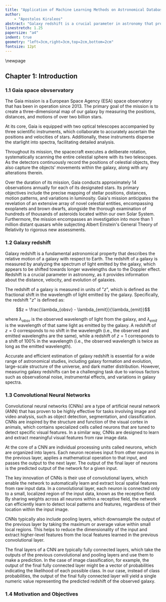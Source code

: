 ```yaml
---
title: "Application of Machine Learning Methods on Astronomical Databases"
author: 
    - "Apostolos Kiraleos"
abstract: "Galaxy redshift is a crucial parameter in astronomy that provides information on the distance, age, and evolution of galaxies. This dissertation investigates the application of machine learning for predicting galaxy redshifts. It involves the development and training of a neural network to analyze galaxy spectra sourced from the European Space Agency's Gaia mission and showcases the practical implementation of machine learning in astronomy."
linestretch: 1.25
papersize: "a4"
indent: true
geometry: "left=3cm,right=3cm,top=2cm,bottom=2cm"
fontsize: 12pt
---
```


<!-- ![Pandoc Logo](./code/graphs/cnn_vs_sdss_hist2d.png){width=80%} -->

\newpage

## Chapter 1: Introduction

### 1.1 Gaia space obvservatory

The Gaia mission is a European Space Agency (ESA) space observatory that has been in operation since 2013. The primary goal of the mission is to create a three-dimensional map of our galaxy by measuring the positions, distances, and motions of over two billion stars.

At its core, Gaia is equipped with two optical telescopes accompanied by three scientific instruments, which collaborate to accurately ascertain the positions and velocities of stars. Additionally, these instruments disperse the starlight into spectra, facilitating detailed analysis.

Throughout its mission, the spacecraft executes a deliberate rotation, systematically scanning the entire celestial sphere with its two telescopes. As the detectors continuously record the positions of celestial objects, they also capture the objects' movements within the galaxy, along with any alterations therein.

Over the duration of its mission, Gaia conducts approximately 14 observations annually for each of its designated stars. Its primary objectives include the precise mapping of stellar positions, distances, motion patterns, and variations in luminosity. Gaia's mission anticipates the revelation of an extensive array of novel celestial entities, encompassing exoplanets and brown dwarfs, alongside the thorough examination of hundreds of thousands of asteroids located within our own Solar System. Furthermore, the mission encompasses an investigation into more than 1 million distant quasars while subjecting Albert Einstein's General Theory of Relativity to rigorous new assessments.

### 1.2 Galaxy redshift

Galaxy redshift is a fundamental astronomical property that describes the relative motion of a galaxy with respect to Earth. The redshift of a galaxy is measured by analyzing the spectrum of light emitted by the galaxy, which appears to be shifted towards longer wavelengths due to the Doppler effect. Redshift is a crucial parameter in astronomy, as it provides information about the distance, velocity, and evolution of galaxies.

The redshift of a galaxy is measured in units of "$z$", which is defined as the fractional shift in the wavelength of light emitted by the galaxy. Specifically, the redshift "$z$" is defined as:

$$z = \frac{\lambda_{obsv} - \lambda_{emit}}{\lambda_{emit}}$$

where $\lambda_{obsv}$ is the observed wavelength of light from the galaxy, and $\lambda_{emit}$ is the wavelength of that same light as emitted by the galaxy. A redshift of $z=0$ corresponds to no shift in the wavelength (i.e., the observed and emitted wavelengths are the same), while a redshift of $z=1$ corresponds to a shift of 100% in the wavelength (i.e., the observed wavelength is twice as long as the emitted wavelength).

Accurate and efficient estimation of galaxy redshift is essential for a wide range of astronomical studies, including galaxy formation and evolution, large-scale structure of the universe, and dark matter distribution. However, measuring galaxy redshifts can be a challenging task due to various factors such as observational noise, instrumental effects, and variations in galaxy spectra.

### 1.3 Convolutional Neural Networks

Convolutional neural networks (CNNs) are a type of artificial neural network (ANN) that has proven to be highly effective for tasks involving image and video analysis, such as object detection, segmentation, and classification. CNNs are inspired by the structure and function of the visual cortex in animals, which contains specialized cells called neurons that are tuned to detect specific visual features. In a similar way, CNNs are designed to learn and extract meaningful visual features from raw image data.

At the core of a CNN are individual processing units called neurons, which are organized into layers. Each neuron receives input from other neurons in the previous layer, applies a mathematical operation to that input, and passes the output to the next layer. The output of the final layer of neurons is the predicted output of the network for a given input.

The key innovation of CNNs is their use of convolutional layers, which enable the network to automatically learn and extract local spatial features from raw input data. In a convolutional layer, each neuron is connected only to a small, localized region of the input data, known as the receptive field. By sharing weights across all neurons within a receptive field, the network can efficiently learn to detect local patterns and features, regardless of their location within the input image.

CNNs typically also include pooling layers, which downsample the output of the previous layer by taking the maximum or average value within small local regions. This helps to reduce the dimensionality of the input and extract higher-level features from the local features learned in the previous convolutional layer.

The final layers of a CNN are typically fully connected layers, which take the outputs of the previous convolutional and pooling layers and use them to make a prediction. In the case of image classification, for example, the output of the final fully connected layer might be a vector of probabilities indicating the likelihood of each possible class. In our case, instead of class probabilities, the output of the final fully connected layer will yield a single numeric value representing the predicted redshift of the observed galaxy.

### 1.4 Motivation and Objectives
